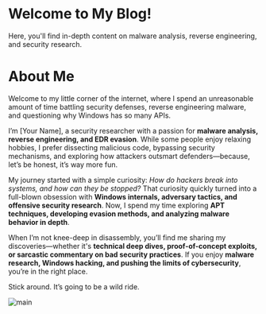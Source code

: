 # Welcome to My Blog!

Here, you'll find in-depth content on malware analysis, reverse engineering, and security research.  

# About Me  

Welcome to my little corner of the internet, where I spend an unreasonable amount of time battling security defenses, reverse engineering malware, and questioning why Windows has so many APIs.  

I’m [Your Name], a security researcher with a passion for **malware analysis, reverse engineering, and EDR evasion**. While some people enjoy relaxing hobbies, I prefer dissecting malicious code, bypassing security mechanisms, and exploring how attackers outsmart defenders—because, let’s be honest, it’s way more fun.  

My journey started with a simple curiosity: *How do hackers break into systems, and how can they be stopped?* That curiosity quickly turned into a full-blown obsession with **Windows internals, adversary tactics, and offensive security research**. Now, I spend my time exploring **APT techniques, developing evasion methods, and analyzing malware behavior in depth**.  

When I’m not knee-deep in disassembly, you’ll find me sharing my discoveries—whether it's **technical deep dives, proof-of-concept exploits, or sarcastic commentary on bad security practices**. If you enjoy **malware research, Windows hacking, and pushing the limits of cybersecurity**, you’re in the right place.  

Stick around. It’s going to be a wild ride.

![main](https://github.com/binary-win/Blogs/blob/main/Img/IMG1.jpg)
